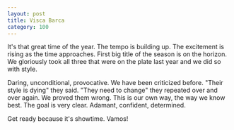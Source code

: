 ```yaml
---
layout: post
title: Visca Barca
category: 100
---
```

It's that great time of the year. The tempo is building up. The excitement is rising as the time approaches. First big title of the season is on the horizon. We gloriously took all three that were on the plate last year and we did so with style.

Daring, unconditional, provocative. We have been criticized before. "Their style is dying" they said. "They need to change" they repeated over and over again. We proved them wrong. This is our own way, the way we know best. The goal is very clear. Adamant, confident, determined.

Get ready because it's showtime. Vamos!
